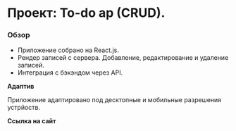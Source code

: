 # Проект: To-do ap (CRUD).

### Обзор

- Приложение собрано на React.js.
- Рендер записей с сервера. Добавление, редактирование и удаление записей.
- Интеграция с бэкэндом через API.

**Адаптив**

Приложение адаптировано под десктопные и мобильные разрешения устрйоств.

**Ссылка на сайт**
